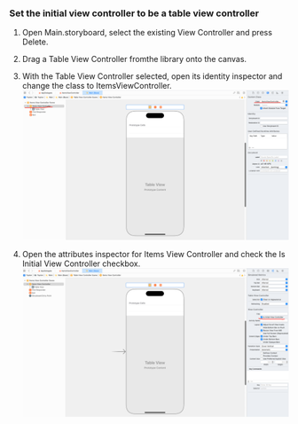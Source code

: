 

### Set the initial view controller to be a table view controller

1. Open Main.storyboard, select the existing View Controller and press Delete. 

2. Drag a Table View Controller fromthe library onto the canvas. 

3. With the Table View Controller selected, open its identity inspector and change the class to ItemsViewController. 
    ![tableview 1](https://github.com/Elliot518/mcp-oss-tech/blob/main/mobile/ios/UI/uitableview1.png?raw=true)

4. Open the attributes inspector for Items View Controller and check the Is Initial View Controller checkbox.
    ![tableview 2](https://github.com/Elliot518/mcp-oss-tech/blob/main/mobile/ios/UI/uitableview2.png?raw=true)

